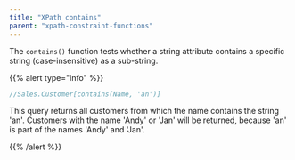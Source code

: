 ```yaml
---
title: "XPath contains"
parent: "xpath-constraint-functions"
---
```



The `contains()` function tests whether a string attribute contains a specific string (case-insensitive) as a sub-string.

{{% alert type="info" %}}

```java
//Sales.Customer[contains(Name, 'an')]
```

This query returns all customers from which the name contains the string 'an'. Customers with the name 'Andy' or 'Jan' will be returned, because 'an' is part of the names 'Andy' and 'Jan'.

{{% /alert %}}
